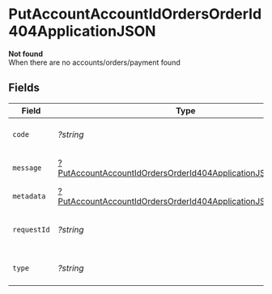 # PutAccountAccountIdOrdersOrderId404ApplicationJSON

**Not found**\
When there are no accounts/orders/payment found



## Fields

| Field                                                                                                                                                | Type                                                                                                                                                 | Required                                                                                                                                             | Description                                                                                                                                          | Example                                                                                                                                              |
| ---------------------------------------------------------------------------------------------------------------------------------------------------- | ---------------------------------------------------------------------------------------------------------------------------------------------------- | ---------------------------------------------------------------------------------------------------------------------------------------------------- | ---------------------------------------------------------------------------------------------------------------------------------------------------- | ---------------------------------------------------------------------------------------------------------------------------------------------------- |
| `code`                                                                                                                                               | *?string*                                                                                                                                            | :heavy_minus_sign:                                                                                                                                   | Code of the api error.                                                                                                                               | order-validation-error                                                                                                                               |
| `message`                                                                                                                                            | [?PutAccountAccountIdOrdersOrderId404ApplicationJSONMessage](../../models/operations/PutAccountAccountIdOrdersOrderId404ApplicationJSONMessage.md)   | :heavy_minus_sign:                                                                                                                                   | Message explaining the error.                                                                                                                        |                                                                                                                                                      |
| `metadata`                                                                                                                                           | [?PutAccountAccountIdOrdersOrderId404ApplicationJSONMetadata](../../models/operations/PutAccountAccountIdOrdersOrderId404ApplicationJSONMetadata.md) | :heavy_minus_sign:                                                                                                                                   | N/A                                                                                                                                                  |                                                                                                                                                      |
| `requestId`                                                                                                                                          | *?string*                                                                                                                                            | :heavy_minus_sign:                                                                                                                                   | Identifier of the request.                                                                                                                           | bcc78633-cd09-4e7d-8f3b-d593fdc1439c                                                                                                                 |
| `type`                                                                                                                                               | *?string*                                                                                                                                            | :heavy_minus_sign:                                                                                                                                   | Type of the external error.                                                                                                                          | api-error                                                                                                                                            |